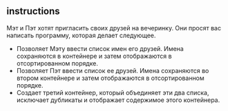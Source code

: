## instructions

Мэт и Пэт хотят пригласить своих друзей на вечеринку. Они просят вас написать программу, которая делает следующее.

- Позволяет Мэту ввести список имен его друзей. Имена сохраняются в контейнере и затем отображаются в отсортированном порядке.
- Позволяет Пэт ввести список ее друзей. Имена сохраняются во втором контейнере и затем отображаются в отсортированном порядке.
- Создает третий контейнер, который объединяет эти два списка, исключает дубликаты и отображает содержимое этого контейнера.
